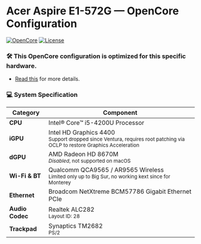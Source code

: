 # Acer Aspire E1-572G — OpenCore Configuration


[![OpenCore](https://img.shields.io/badge/OpenCore-0.9.9-blue.svg)](https://github.com/acidanthera/OpenCorePkg)
[![License](https://img.shields.io/badge/License-MIT-purple.svg)](https://github.com/unitedastronomer/E1-572G-Hackintosh/blob/main/LICENSE.md)<br>
 
### 🛠️ This OpenCore configuration is optimized for this specific hardware. 
   * [Read this](assets/INFO.md) for more details.


### 💻 System Specification

| Category       | Component                               |
|----------------|-----------------------------------------|
| **CPU**        | Intel® Core™ i5-4200U Processor         |
| **iGPU**       | Intel HD Graphics 4400 <br><sup>Support dropped since Ventura, requires root patching via OCLP to restore Graphics Acceleration</sup>                  |
| **dGPU**       | AMD Radeon HD 8670M <br><sup>_Disabled_, not supported on macOS</sup>        |
| **Wi-Fi & BT** | Qualcomm QCA9565 / AR9565 Wireless <br><sup>Limited only up to Big Sur, no working kext since for Monterey</sup>      |
| **Ethernet**   | Broadcom NetXtreme BCM57786 Gigabit Ethernet PCIe                            |
| **Audio Codec**| Realtek ALC282<br><sup>Layout ID: 28</sup>                                   |
| **Trackpad**   | Synaptics TM2682 <br><sup>PS/2</sup>                                          |


